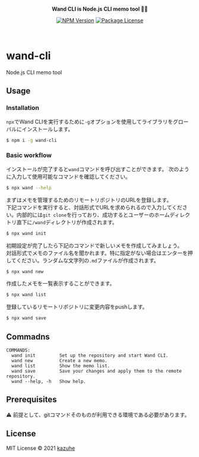 <br>

<p align="center">
<b>Wand CLI is Node.js CLI memo tool 🧙✨</b> 
</p>

<p align="center">
<a href="https://www.npmjs.com/package/wand-cli"><img src="https://img.shields.io/npm/v/wand-cli.svg" alt="NPM Version" /></a>
<a href="https://www.npmjs.com/package/wand-cli"><img src="https://img.shields.io/npm/l/wand-cli.svg" alt="Package License" /></a>
</p>

<br>

# wand-cli
Node.js CLI memo tool

## Usage

### Installation
`npx`でWand CLIを実行するために`-g`オプションを使用してライブラリをグローバルにインストールします。
```bash
$ npm i -g wand-cli
```

### Basic workflow
インストールが完了すると`wand`コマンドを呼び出すことができます。
次のように入力して使用可能なコマンドを確認してください。
```bash
$ npx wand --help
```

まずはメモを管理するためのリモートリポジトリのURLを登録します。  
下記コマンドを実行すると、対話形式でURLを求められるので入力してください。内部的には`git clone`を行っており、成功するとユーザーのホームディレクトリ直下に`/wand`ディレクトリが作成されます。
```bash
$ npx wand init
```

初期設定が完了したら下記のコマンドで新しいメモを作成してみましょう。  
対話形式でメモのファイル名を聞かれます。特に指定がない場合はエンターを押してください。ランダムな文字列の`.md`ファイルが作成されます。
```bash
$ npx wand new
```

作成したメモを一覧表示することができます。
```bash
$ npx wand list
```

登録しているリモートリポジトリに変更内容をpushします。
```bash
$ npx wand save
```

## Commadns
```
COMMANDS:
  wand init         Set up the repository and start Wand CLI.
  wand new          Create a new memo.
  wand list         Show the memo list.
  wand save         Save your changes and apply them to the remote repository.
  wand --help, -h   Show help.
```

## Prerequisites
⚠️ 前提として、gitコマンドそのものが利用できる環境である必要があります。  

## License
MIT License © 2021 [kazuhe](https://github.com/kazuhe)
